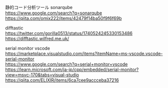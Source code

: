 静的コード分析ツール sonarqube   
https://www.google.com/search?q=sonarqube
https://qiita.com/omix222/items/42479f14ba50f9f6f69b


difftastic  
https://twitter.com/gorilla0513/status/1740524245330153486  
https://difftastic.wilfred.me.uk/  

serial monitor vscode  
https://marketplace.visualstudio.com/items?itemName=ms-vscode.vscode-serial-monitor  
https://www.google.com/search?q=serial+monitor+vscode   
https://learn.microsoft.com/ja-jp/cpp/embedded/serial-monitor?view=msvc-170&tabs=visual-studio  
https://qiita.com/ELIXIR/items/6ca7cee9accceba37216  
  
